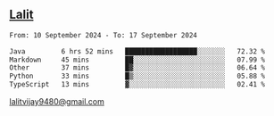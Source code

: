 ## [Lalit](https://lalit.sh)

<!--START_SECTION:waka-->

```txt
From: 10 September 2024 - To: 17 September 2024

Java         6 hrs 52 mins   ██████████████████░░░░░░░   72.32 %
Markdown     45 mins         ██░░░░░░░░░░░░░░░░░░░░░░░   07.99 %
Other        37 mins         █▓░░░░░░░░░░░░░░░░░░░░░░░   06.64 %
Python       33 mins         █▒░░░░░░░░░░░░░░░░░░░░░░░   05.88 %
TypeScript   13 mins         ▓░░░░░░░░░░░░░░░░░░░░░░░░   02.41 %
```

<!--END_SECTION:waka-->

lalitvijay9480@gmail.com
